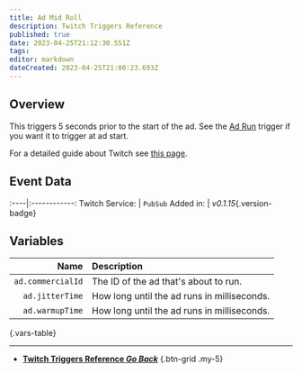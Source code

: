 ```yaml
---
title: Ad Mid Roll
description: Twitch Triggers Reference
published: true
date: 2023-04-25T21:12:30.551Z
tags: 
editor: markdown
dateCreated: 2023-04-25T21:00:23.693Z
---
```


## Overview
This triggers 5 seconds prior to the start of the ad. See the [Ad Run](/Trigger/Twitch/Ads/Ad-Run) trigger if you want it to trigger at ad start.

For a detailed guide about Twitch see [this page](/Platforms/Twitch).

## Event Data
:----|:------------:
Twitch Service: | `PubSub`
Added in: | *v0.1.15*{.version-badge}

## Variables
Name | Description
----:|:------------
`ad.commercialId` | The ID of the ad that's about to run.
`ad.jitterTime` | How long until the ad runs in milliseconds.
`ad.warmupTime` | How long until the ad runs in milliseconds.
{.vars-table}

---

- [<i class="mdi mdi-chevron-left"></i>**Twitch Triggers Reference *Go Back***](/Triggers/Twitch)
{.btn-grid .my-5}